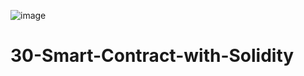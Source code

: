 ![image](https://user-images.githubusercontent.com/61145586/201831566-a32c0caa-beeb-4f89-b450-08a65b89444c.png)


# 30-Smart-Contract-with-Solidity
